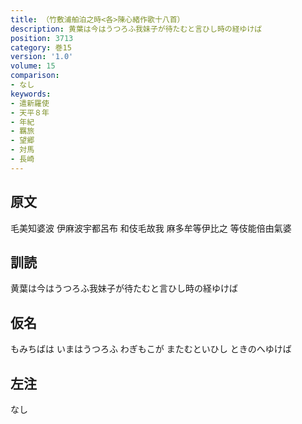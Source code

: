 ```yaml
---
title: （竹敷浦舶泊之時<各>陳心緒作歌十八首）
description: 黄葉は今はうつろふ我妹子が待たむと言ひし時の経ゆけば
position: 3713
category: 巻15
version: '1.0'
volume: 15
comparison:
- なし
keywords:
- 遣新羅使
- 天平８年
- 年紀
- 羈旅
- 望郷
- 対馬
- 長崎
---
```


## 原文

毛美知婆波 伊麻波宇都呂布 和伎毛故我 麻多牟等伊比之 等伎能倍由氣婆

## 訓読

黄葉は今はうつろふ我妹子が待たむと言ひし時の経ゆけば

## 仮名

もみちばは いまはうつろふ わぎもこが またむといひし ときのへゆけば

## 左注

なし
